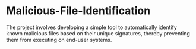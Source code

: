 # Malicious-File-Identification
The project involves developing a simple tool to automatically identify known malicious files based on their unique signatures, thereby preventing them from executing on end-user systems.
